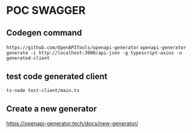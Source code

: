 # POC SWAGGER

## Codegen command
`https://github.com/OpenAPITools/openapi-generator`
`openapi-generator generate -i http://localhost:3000/api-json -g typescript-axios -o generated-client`


## test code generated client

`ts-node test-client/main.ts`


## Create a new generator
https://openapi-generator.tech/docs/new-generator/